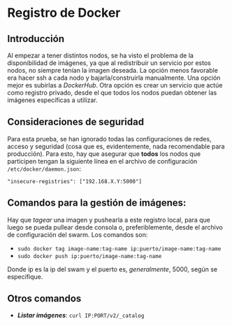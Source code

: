 # Registro de Docker

## Introducción

Al empezar a tener distintos nodos, se ha visto el problema de la disponibilidad de imágenes, ya que al redistribuir un servicio por estos nodos, no siempre tenían la imagen deseada. La opción menos favorable era hacer ssh a cada nodo y bajarla/construirla manualmente. Una opción mejor es subirlas a *DockerHub*. Otra opción es crear un servicio que actúe como registro privado, desde el que todos los nodos puedan obtener las imágenes específicas a utilizar.

## Consideraciones de seguridad

Para esta prueba, se han ignorado todas las configuraciones de redes, acceso y seguridad (cosa que es, evidentemente, nada recomendable para producción).
Para esto, hay que asegurar que **todos** los nodos que participen tengan la siguiente línea en el archivo de configuración ```/etc/docker/daemon.json```:
```shell
"insecure-registries": ["192.168.X.Y:5000"]
```

## Comandos para la gestión de imágenes:

Hay que *tagear* una imagen y pushearla a este registro local, para que luego se pueda pullear desde consola o, preferiblemente, desde el archivo de configuración del swarm. Los comandos son:

* ```sudo docker tag image-name:tag-name ip:puerto/image-name:tag-name```
* ```sudo docker push ip:puerto/image-name:tag-name```

Donde ip es la ip del swam y el puerto es, *generalmente*, 5000, según se especifique.


## Otros comandos

* ***Listar imágenes***: ```curl IP:PORT/v2/_catalog```
